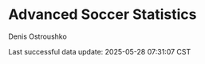 # Advanced Soccer Statistics
Denis Ostroushko

<!-- gfm -->

Last successful data update: 2025-05-28 07:31:07 CST
